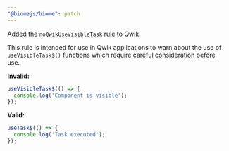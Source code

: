 ```yaml
---
"@biomejs/biome": patch
---
```



Added the [`noQwikUseVisibleTask`](https://biomejs.dev/linter/rules/no-qwik-use-visible-task) rule to Qwik.

This rule is intended for use in Qwik applications to warn about the use of `useVisibleTask$()` functions which require careful consideration before use.

**Invalid:**

```js
useVisibleTask$(() => {
  console.log('Component is visible');
});
```

**Valid:**

```js
useTask$(() => {
  console.log('Task executed');
});
```

